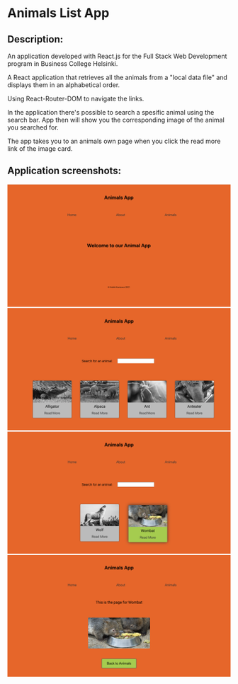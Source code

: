# Animals List App

## Description: 

An application developed with React.js for the Full Stack Web Development program in Business College Helsinki.

A React application that retrieves all the animals from a "local data file" and displays them in an alphabetical order.

Using React-Router-DOM to navigate the links.

In the application there's possible to search a spesific animal using the search bar. App then will show you the corresponding image of the animal you searched for.

The app takes you to an animals own page when you click the read more link of the image card.

## Application screenshots:

![Screenshot of the landing page](Screenshot-home.png)
![Screenshot of the animals list](Screenshot-animals-list.png)
![Screenshot of the search process](Screenshot-search-animals.png)
![Screenshot of the single animal page](Screenshot-single-animal-page.png)

